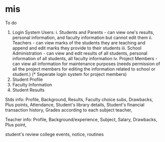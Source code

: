 # mis
To do
1. Login System
  Users:
    i. Students and Parents - can view one's results, personal information, and faculty information but cannot edit them
    ii. Teachers - can view marks of the students they are teaching and append and edit marks they provide to their students
    iii. School Administration - can view and edit results of all students, personal information of all students, all faculty information
    iv. Project Members - can view all information for maintenance purposes (needs permission of all the project members for editing the information related to school or student.)
    (* Seperate login system for project members)
2. Student Profile
3. Faculty Information
4. Student Results

Stds info:
Profile, 
Background, 
Results, 
Faculty choice subs, 
Drawbacks, 
Plus points, 
Attendance, 
Student's library details,
Student's financial transaction history,
Grades according to each subject teacher, 

Teacher info:
Profile, 
Background/experience, 
Subject, 
Salary, 
Drawbacks, 
Plus point, 

student's review
college events, notice, routines

